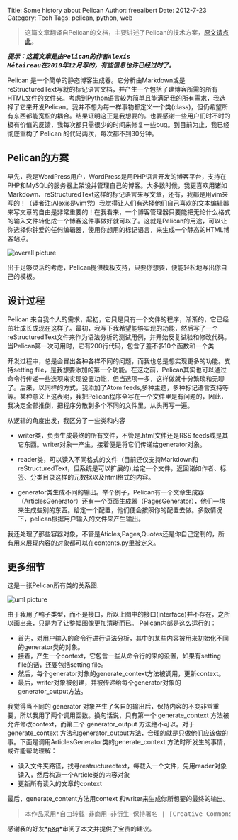 Title: Some history about Pelican
Author: freealbert
Date: 2012-7-23
Category: Tech
Tags: pelican, python, web

> 这篇文章翻译自Pelican的文档，主要讲述了Pelican的技术方案，[原文请点此](http://pelican.notmyidea.org/en/latest/report.html)。

***<pre>提示：这篇文章是由Pelican的作者Alexis Métaireau在2010年12月写的，有些信息也许已经过时了。</pre>***

Pelican 是一个简单的静态博客生成器。它分析由Markdown或是reStructuredText写就的标记语言文档，并产生一个包括了建博客所需的所有HTML文件的文件夹。考虑到Python语言较为简单且能满足我的所有需求，我选择了它来开发Pelican。我并不想为每一样事物都定义一个类(class)，但仍希望所有东西都能宽松的耦合。结果证明这正是我想要的。也要感谢一些用户们时不时的极有价值的反馈，我每次都只需很少的时间来修复一些bug。到目前为止，我已经彻底重构了 Pelican 的代码两次，每次都不到30分钟。

## Pelican的方案
早先，我是WordPress用户，WordPress是用PHP语言开发的博客平台，支持在PHP和MySQL的服务器上架设并管理自己的博客。大多数时候，我更喜欢用诸如Markdown、reStructuredText这样的标记语言来写文章，还有，我都是用vim来写的！（译者注:Alexis是vim党）我觉得让人们有选择他们自己喜欢的文本编辑器来写文章的自由是非常重要的！在我看来，一个博客管理器只要能把无论什么格式的输入文件转化成一个博客这件事做好就可以了。这就是Pelican的用途，可以让你选择你钟爱的任何编辑器，使用你想用的标记语言，来生成一个静态的HTML博客站点。

![overall picture](http://docs.getpelican.com/en/3.1.1/_images/overall.png  "overall")

出于足够灵活的考虑，Pelican提供模板支持，只要你想要，便能轻松地写出你自己的模板。

## 设计过程
Pelican 来自我个人的需求，起初，它只是只有一个文件的程序，渐渐的，它已经茁壮成长成现在这样了。最初，我写下我希望能够实现的功能，然后写了一个reStructuredText文件来作为语法分析的测试用例，并开始反复试验和修改代码。当Pelican第一次可用时，它有200行代码，包含了差不多10个函数和一个类

开发过程中，总是会冒出各种各样不同的问题，而我也总是想实现更多的功能。支持setting file，是我想要添加的第一个功能。在这之前，Pelican其实也可以通过命令行传递一些选项来实现设置功能，但当选项一多，这样做就十分繁琐和无聊了。后来，以同样的方式，我添加了Atom feeds,多种主题，多种标记语言支持等等。某种意义上这表明，我把Pelican程序全写在一个文件里是有问题的，因此，我决定全部推倒，把程序分散到多个不同的文件里，从头再写一遍。

从逻辑的角度出发，我区分了一些类和内容

+ writer类，负责生成最终的所有文件，不管是.html文件还是RSS feeds或是其它东西。writer对象一产生，接着便是将它们传递给generator对象。

+ reader类，可以读入不同格式的文件（目前还仅支持Markdown和reStructuredText，但系统是可以扩展的),给定一个文件，返回诸如作者、标签、分类目录这样的元数据以及html格式的内容。

+ generator类生成不同的输出。举个例子，Pelican有一个文章生成器（ArticlesGenerator）还有一个页面生成器（PagesGenerator），他们一块来生成些别的东西。给定一个配置，他们便会按照你的配置去做。多数情况下，pelican根据用户输入的文件来产生输出。

我还处理了那些容器对象，不管是Aticles,Pages,Quotes还是你自己定制的，所有用来展现内容的对象都可以在contents.py里被定义。

## 更多细节
这是一张Pelican所有类的关系图.

![uml picture](http://docs.getpelican.com/en/3.1.1/_images/uml.jpg "uml")


由于我用了鸭子类型，而不是接口，所以上图中的接口(interface)并不存在，之所以画出来，只是为了让整幅图像更加清晰而已。
Pelican内部是这么运行的：

* 首先，对用户输入的命令行进行语法分析，其中的某些内容被用来初始化不同的generator类的对象。
* 接着，产生一个context，它包含一些从命令行的来的设置，如果有setting file的话，还要包括setting file。
* 然后，每个generator对象的generate_context方法被调用，更新context。
* 最后，writer对象被创建，并被传递给每个generator对象的generator_output方法。

我觉得当不同的 generator 对象产生了各自的输出后，保持内容的不变非常重要，所以我用了两个调用函数。换句话说，只有第一个 generate_context 方法被允许修改context，而第二个 generator_output 方法绝不可以。对于 generate_context 方法和generator_output方法，合理的就是只做他们应该做的事。下面是调用ArticlesGenerator类的generate_context 方法时所发生的事情，或许能帮助理解：

+ 读入文件夹路径，找寻restructuredtext，每载入一个文件，先用reader对象读入，然后构造一个Article类的内容对象
+ 更新所有读入的文章的context

最后，generate_content方法用context 和writer来生成你所想要的最终的输出。

> <pre>本作品采用*自由转载-非商用-非衍生-保持署名 | [Creative Commons BY-NC-ND 3.0](http://creativecommons.org/licenses/by-nc-nd/3.0/deed.zh)*进行许可。</pre>

感谢我的好友*[pXq](http://panxiuqing.github.com/)*审阅了本文并提供了宝贵的建议。
